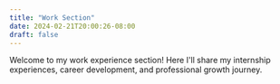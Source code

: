 ```yaml
---
title: "Work Section"
date: 2024-02-21T20:00:26-08:00
draft: false
---
```


Welcome to my work experience section! Here I'll share my internship experiences, career development, and professional growth journey. 